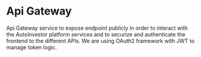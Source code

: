# Api Gateway
Api Gateway service to expose endpoint publicly in order to interact with the AutoInvestor platform services and to securize and authenticate the frontend to the different APIs. We are using OAuth2 framework with JWT to manage token logic.
